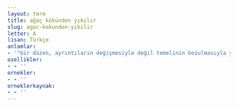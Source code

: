 ```yaml
---
layout: term
title: ağaç kökünden yıkılır
slug: agac-kokunden-yikilir
letter: A
lisan: Türkçe
anlamlar:
- '"bir düzen, ayrıntıların değişmesiyle değil temelinin bozulmasıyla yıkılır" anlamında kullanılan bir söz'
ozellikler:
- - ''
ornekler:
- - ''
orneklerkaynak:
- - ''
---
```

